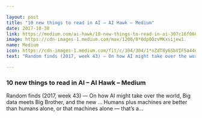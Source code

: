 ```yaml
---

layout: post
title: "10 new things to read in AI – AI Hawk – Medium"
date: 2017-10-30
link: https://medium.com/ai-hawk/10-new-things-to-read-in-ai-307c16f060f3?source=rss------machine_learning-5
image: https://cdn-images-1.medium.com/max/1200/0*0dp0OzvMKxsijew1.
name: Medium
icon: https://cdn-images-1.medium.com/fit/c/304/304/1*oZdT8y6SbVIF5a44nk80UQ.jpeg
text: "Random finds (2017, week 43) — On how AI might take over the world, Big data meets Big Brother, and the new … Humans plus machines are better than humans alone, or that machines alone — that’s a…"

---
```


### 10 new things to read in AI – AI Hawk – Medium

Random finds (2017, week 43) — On how AI might take over the world, Big data meets Big Brother, and the new … Humans plus machines are better than humans alone, or that machines alone — that’s a…